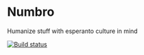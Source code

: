 # Numbro

Humanize stuff with esperanto culture in mind

[![Build status](https://ci.appveyor.com/api/projects/status/nn6diwe9ip404g5h?svg=true)](https://ci.appveyor.com/project/aloisdg/numbro)

